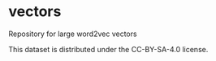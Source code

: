# vectors
Repository for large word2vec vectors


 This dataset is distributed under the CC-BY-SA-4.0 license.
